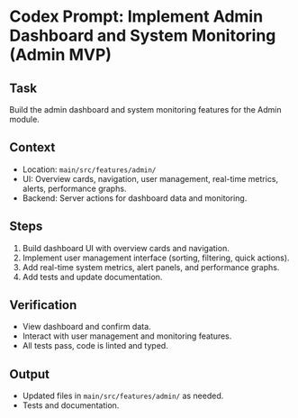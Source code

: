 # Codex Prompt: Implement Admin Dashboard and System Monitoring (Admin MVP)

## Task
Build the admin dashboard and system monitoring features for the Admin module.

## Context
- Location: `main/src/features/admin/`
- UI: Overview cards, navigation, user management, real-time metrics, alerts, performance graphs.
- Backend: Server actions for dashboard data and monitoring.

## Steps
1. Build dashboard UI with overview cards and navigation.
2. Implement user management interface (sorting, filtering, quick actions).
3. Add real-time system metrics, alert panels, and performance graphs.
4. Add tests and update documentation.

## Verification
- View dashboard and confirm data.
- Interact with user management and monitoring features.
- All tests pass, code is linted and typed.

## Output
- Updated files in `main/src/features/admin/` as needed.
- Tests and documentation.

